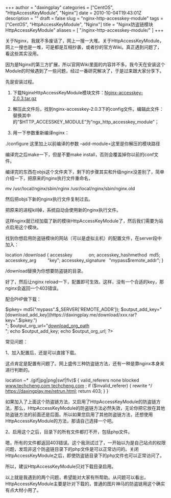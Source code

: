 +++
author = "daxingplay"
categories = ["CentOS", "HttpAccessKeyModule", "Nginx"]
date = 2010-10-04T19:43:01Z
description = ""
draft = false
slug = "nginx-http-accesskey-module"
tags = ["CentOS", "HttpAccessKeyModule", "Nginx"]
title = "Nginx防盗链模块HttpAccessKeyModule"
aliases = [
    "/nginx-http-accesskey-module/"
]
+++


关于Nginx，我就不多废话了，网上一搜一大堆。关于HttpAccessKeyModule，网上一搜也是一堆，可是都是互相抄袭，或者抄的官方Wiki。真正遇到问题了，看这些其实没用。

因为是Nginx的第三方扩展，所以官网Wiki里面的内容并不多。我今天在安装这个Module的时候遇到了一些问题，经过一番研究解决了，于是过来跟大家分享下。

先是安装过程。

1. 下载NginxHttpAccessKeyModule模块文件：[Nginx-accesskey-2.0.3.tar.gz](http://wiki.nginx.org/File:Nginx-accesskey-2.0.3.tar.gz)

2. 解压此文件后，找到nginx-accesskey-2.0.3下的config文件。编辑此文件：替换其中的”$HTTP_ACCESSKEY_MODULE”为”ngx_http_accesskey_module”；

3. 用一下参数重新编译nginx：

./configure 这里加上以前编译的参数 –add-module=这里是你解压的模块路径

编译完之后make一下，但是不要make install，否则会覆盖掉你以前的conf文件。

编译完的东西在objs这个文件夹下，剩下的步骤其实和升级nginx没差别了，简单介绍一下，把原来的nginx执行文件重命名，

mv /usr/local/nginx/sbin/nginx /usr/local/nginx/sbin/nginx.old

然后把objs下新的nginx执行文件复制过去。

把原来的进程kill掉，系统自动会使用新的nginx执行文件。

这样nginx就已经加载了新的模块HttpAccessKeyModule了，然后我们需要为站点启用这个模块。

找到你想启用防盗链模块的网站（可以是虚拟主机）的配置文件，在server段中加入：

 location /download { accesskey             on; accesskey_hashmethod  md5; accesskey_arg         "key"; accesskey_signature   "mypass$remote_addr"; }

/download替换为你想要防盗链的目录。

好了，然后让nginx reload一下，配置即可生效。这样，没有一个合适的key，那nginx会返回一个403错误。

配合PHP做下载：

 $ipkey= md5("mypass".$_SERVER['REMOTE_ADDR']); $output_add_key="[download_add_key](https://daxingplay.me/download/xxx.rar?key=".$ipkey.")  
"; $output_org_url="[download_org_path](https://daxingplay.me/download/xxx.rar)  
"; echo $output_add_key; echo $output_org_url; ?>

常见问题：

1、加入配置后，还是可以直接下载。

这点肯定是配置有问题了。网上盛传三种防盗链方法，还有一种是靠nginx本身来进行判断的。

 location ~* \.(gif|jpg|png|swf|flv)$ { valid_referers none blocked www.techcheng.com techcheng.com ; if ($invalid_referer) { rewrite ^/ https://daxingplay.me/retrun.html; return 403; } }

如果加入了上面这个防盗链方法，又启用了HttpAccessKeyModule的防盗链方法，那么，HttpAccessKeyModule的防盗链方法必然失效，无论你把它放在其他防盗链方法的前面还是后面。所以如果您启用了其他防盗链方法，还想使用HttpAccessKeyModule的方法，那请自己选择一个吧。

2、启用这个之后，目录下的所有文件都打不开，包括php文件。

嗯，所有的文件都返回403错误。这个我测试过了，一开始以为是自己站点的权限问题，发现非这个防盗链目录下的php文件是可以正常访问的。关闭HttpAccessKeyModule之后，即使防盗链目录下的php文件也可以正常访问了。

所以，建议HttpAccessKeyModule只对下载目录启用。

以上就是我遇到的两个问题，希望能对大家有所帮助。从问题可以看出，HttpAccessKeyModule主要是针对下载的，普通的图片神马的防盗链用这个确实有点大材小用了。



